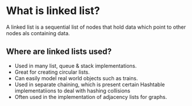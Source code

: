 <h1>What is linked list?</h1>
<p>A linked list is a sequential list of nodes that hold data which point to other nodes als
containing data.</p>
<h2>Where are linked lists used?</h2>

<ul>
<li>Used in many list, queue & stack implementations.</li>
<li>Great for creating circular lists.</li>
<li>Can easily model real world objects such as trains.</li>
<li>Used in separate chaining, which is present certain Hashtable implementatiions to
deal with hashing collisions</li>
<li>Often used in the implementation of adjacency lists for graphs.</li>
</ul>

